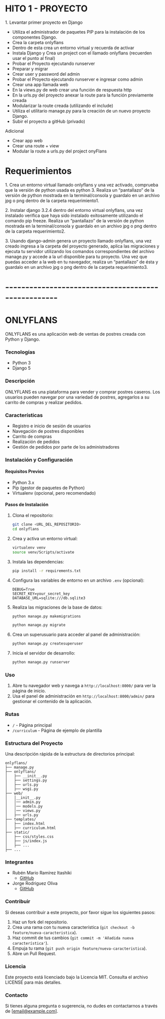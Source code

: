 # HITO 1 - PROYECTO

1.⁠ ⁠Levantar primer proyecto en Django

- Utiliza el administrador de paquetes PIP para la instalación de los componentes Django.
- Crea la carpeta onlyflans
- Dentro de esta crea un entorno virtual y recuerda de activar
- Instala Django y Crea un project con el llamado onlyflans (recuerden usar el punto al final)
- Probar el Proyecto ejecutando runserver
- Preparar y migrar
- Crear user y password del admin
- Probar el Proyecto ejecutando runserver e ingresar como admin
- Crear una app llamada web
- En la views.py de web crear una función de respuesta http
- En la urls.py del proyecto anexar la route para la función previamente creada
- Modularizar la route creada (utilizando el include)
- Utiliza el utilitario manage.py para la creación de un nuevo proyecto Django.
- Subir el proyecto a gitHub (privado)

Adicional

- Crear app web
- Crear una route + view
- Modular la route a urls.py del project onyFlans

# Requerimientos

1.⁠ ⁠Crea un entorno virtual llamado onlyflans y una vez activado, comprueba que la versión de python usada es python 3. Realiza un “pantallazo” de la versión de python mostrada en la terminal/consola y guardalo en un archivo jpg o png dentro de la carpeta requerimiento1.

2.⁠ ⁠Instalar django 3.2.4 dentro del entorno virtual onlyflans, una vez instalado verifica que
haya sido instalado exitosamente utilizando el comando pip freeze. Realiza un
“pantallazo” de la versión de python mostrada en la terminal/consola y guardalo en un
archivo jpg o png dentro de la carpeta requerimiento2.

3.⁠ ⁠Usando django-admin genera un proyecto llamado onlyflans, una vez creado ingresa
a la carpeta del proyecto generado, aplica las migraciones y ejecuta tu servidor
utilizando los comandos correspondientes del archivo manage.py y accede a la url
disponible para tu proyecto. Una vez que puedas acceder a la web en tu navegador,
realiza un “pantallazo” de ésta y guardalo en un archivo jpg o png dentro de la carpeta
requerimiento3.

# ---------------------------------------------------

# ONLYFLANS

ONLYFLANS es una aplicación web de ventas de postres creada con Python y Django.

### Tecnologías

- Python 3
- Django 5

### Descripción

ONLYFLANS es una plataforma para vender y comprar postres caseros. Los usuarios pueden navegar por una variedad de postres, agregarlos a su carrito de compras y realizar pedidos.

### Características

- Registro e inicio de sesión de usuarios
- Navegación de postres disponibles
- Carrito de compras
- Realización de pedidos
- Gestión de pedidos por parte de los administradores

### Instalación y Configuración

#### Requisitos Previos

- Python 3.x
- Pip (gestor de paquetes de Python)
- Virtualenv (opcional, pero recomendado)

#### Pasos de Instalación

1. Clona el repositorio:

   ```bash
   git clone <URL_DEL_REPOSITORIO>
   cd onlyflans
   ```

2. Crea y activa un entorno virtual:

   ```bash
   virtualenv venv
   source venv/Scripts/activate
   ```

3. Instala las dependencias:

   ```bash
   pip install -r requirements.txt
   ```

4. Configura las variables de entorno en un archivo `.env` (opcional):

   ```env
   DEBUG=True
   SECRET_KEY=your_secret_key
   DATABASE_URL=sqlite:///db.sqlite3
   ```

5. Realiza las migraciones de la base de datos:

   ```bash
   python manage.py makemigrations
   ```

   ```bash
   python manage.py migrate
   ```

6. Crea un superusuario para acceder al panel de administración:

   ```bash
   python manage.py createsuperuser
   ```

7. Inicia el servidor de desarrollo:
   ```bash
   python manage.py runserver
   ```

### Uso

1. Abre tu navegador web y navega a `http://localhost:8000/` para ver la página de inicio.
2. Usa el panel de administración en `http://localhost:8000/admin/` para gestionar el contenido de la aplicación.

### Rutas

- `/` - Página principal
- `/curriculum` - Página de ejemplo de plantilla

### Estructura del Proyecto

Una descripción rápida de la estructura de directorios principal:

```plaintext
onlyflans/
├── manage.py
├── onlyflans/
│   ├── __init__.py
│   ├── settings.py
│   ├── urls.py
│   ├── wsgi.py
├── web/
│   │__init__.py
│   │── admin.py
│   │── models.py
│   │── views.py
│   ├── urls.py
├── templates/
│   ├── index.html
│   ├── curriculum.html
├── static/
│   ├── css/styles.css
│   ├── js/index.js
│   ├── ...
├── ...
```

### Integrantes

- Rubén Mario Ramírez Itashiki
  - [GitHub](https://github.com/XR-Ruben/onlyflans.git)
- Jorge Rodriguez Oliva
  - [GitHub](<enlace github>)

### Contribuir

Si deseas contribuir a este proyecto, por favor sigue los siguientes pasos:

1. Haz un fork del repositorio.
2. Crea una rama con tu nueva característica (`git checkout -b feature/nueva-caracteristica`).
3. Haz commit de tus cambios (`git commit -m 'Añadida nueva característica'`).
4. Empuja tu rama (`git push origin feature/nueva-caracteristica`).
5. Abre un Pull Request.

### Licencia

Este proyecto está licenciado bajo la Licencia MIT. Consulta el archivo LICENSE para más detalles.

### Contacto

Si tienes alguna pregunta o sugerencia, no dudes en contactarnos a través de [email@example.com].
